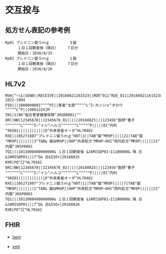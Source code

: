 # 交互投与

## 処方せん表記の参考例
```
Rp01 プレドニン錠５ｍｇ         ３錠
    　１日１回朝食後（隔日）    ７日分
    　開始日：2016/8/25
Rp02 プレドニン錠５ｍｇ         １錠
    　１日１回朝食後（隔日）    ７日分
    　開始日：2016/8/26
```

## HL7v2
```
MSH|^~\&|SEND||RECEIVE||20160821161523||RDE^O11^RDE_O11|201608211615230143|P|2.5||||||~ISOIR87||ISO 2022-1994
PID|||1000000001^^^^PI||患者^太郎^^^^^L^I~カンジャ^タロウ^^^^^L^P||19601224|M
IN1|1|06^組合管掌健康保険^JHSD0001|""
ORC|NW|12345678||12345678_01|||||20160825|||123456^医師^春子^^^^^^^L^^^^^I~^イシ^ハルコ^^^^^^^L^^^^^P|||||01^内科^99Z01||||||||||||O^外来患者オーダ^HL70482
RXE||105271807^プレドニン錠５ｍｇ^HOT|3||TAB^錠^MR9P|||||21|TAB^錠^MR9P||||||||3^TAB& 錠&MR9P||OHP^外来処方^MR9P~OHI^院内処方^MR9P||||||21^内服^JHSP0003
TQ1|||1011000400000000& １日１回朝食後 &JAMISDP01~I1100000& 隔 日 &JAMISDP01|||7^D& 日&ISO+|20160825
RXR|PO^口^HL70162
ORC|NW|12345678||12345678_02|||||20160825|||123456^医師^春子^^^^^^^L^^^^^I~^イシ^ハルコ^^^^^^^L^^^^^P|||||01^内科^99Z01||||||||||||O^外来患者オーダ^HL70482
RXE||105271807^プレドニン錠５ｍｇ^HOT|1||TAB^錠^MR9P|||||7|TAB^錠^MR9P||||||||1^TAB& 錠&MR9P||OHP^外来処方^MR9P~OHI^院内処方^MR9P||||||21^内服^JHSP0003
TQ1|||1011000400000000& １日１回朝食後 &JAMISDP01~I1100000& 隔 日 &JAMISDP01|||7^D& 日&ISO+|20160826
RXR|PO^口^HL70162
```

## FHIR
- [json](https://github.com/Acedia-Belphegor/hl7v2-to-fhir/blob/master/examples/example-10/example_10.json)

- [xml](https://github.com/Acedia-Belphegor/hl7v2-to-fhir/blob/master/examples/example-10/example_10.xml)